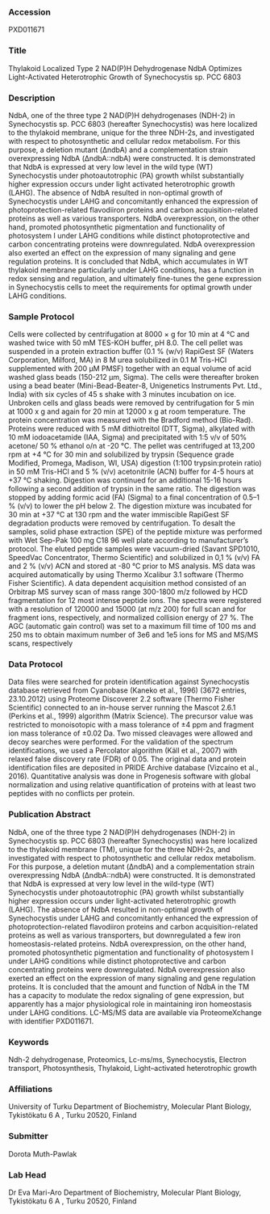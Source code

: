 ### Accession
PXD011671

### Title
Thylakoid Localized Type 2 NAD(P)H Dehydrogenase NdbA Optimizes Light-Activated Heterotrophic Growth of Synechocystis sp. PCC 6803

### Description
NdbA, one of the three type 2 NAD(P)H dehydrogenases (NDH-2) in Synechocystis sp. PCC 6803 (hereafter Synechocystis) was here localized to the thylakoid membrane, unique for the three NDH-2s, and investigated with respect to photosynthetic and cellular redox metabolism. For this purpose, a deletion mutant (ΔndbA) and a complementation strain overexpressing NdbA (ΔndbA::ndbA) were constructed. It is demonstrated that NdbA is expressed at very low level in the wild type (WT) Synechocystis under photoautotrophic (PA) growth whilst substantially higher expression occurs under light activated heterotrophic growth (LAHG). The absence of NdbA resulted in non-optimal growth of Synechocystis under LAHG and concomitantly enhanced the expression of photoprotection-related flavodiiron proteins and carbon acquisition-related proteins as well as various transporters. NdbA overexpression, on the other hand, promoted photosynthetic pigmentation and functionality of photosystem I under LAHG conditions while distinct photoprotective and carbon concentrating proteins were downregulated. NdbA overexpression also exerted an effect on the expression of many signaling and gene regulation proteins. It is concluded that NdbA, which accumulates in WT thylakoid membrane particularly under LAHG conditions, has a function in redox sensing and regulation, and ultimately fine-tunes the gene expression in Synechocystis cells to meet the requirements for optimal growth under LAHG conditions.

### Sample Protocol
Cells were collected by centrifugation at 8000 × g for 10 min at 4 °C and washed twice with 50 mM TES-KOH buffer, pH 8.0. The cell pellet was suspended in a protein extraction buffer (0.1 % (w/v) RapiGest SF (Waters Corporation, Milford, MA) in 8 M urea solubilized in 0.1 M Tris-HCl supplemented with 200 µM PMSF) together with an equal volume of acid washed glass beads (150-212 µm, Sigma). The cells were thereafter broken using a bead beater (Mini-Bead-Beater-8, Unigenetics Instruments Pvt. Ltd., India) with six cycles of 45 s shake with 3 minutes incubation on ice. Unbroken cells and glass beads were removed by centrifugation for 5 min at 1000 x g and again for 20 min at 12000 x g at room temperature. The protein concentration was measured with the Bradford method (Bio-Rad). Proteins were reduced with 5 mM dithiotreitol (DTT, Sigma), alkylated with 10 mM iodoacetamide (IAA, Sigma) and precipitated with 1:5 v/v of 50% acetone/ 50 % ethanol o/n at -20 °C. The pellet was centrifuged at 13,200 rpm at +4 °C for 30 min and solubilized by trypsin (Sequence grade Modified, Promega, Madison, WI, USA) digestion (1:100 trypsin:protein ratio) in 50 mM Tris-HCl and 5 % (v/v) acetonitrile (ACN) buffer for 4-5 hours at +37 °C shaking. Digestion was continued for an additional 15-16 hours following a second addition of trypsin in the same ratio. The digestion was stopped by adding formic acid (FA) (Sigma) to a final concentration of 0.5–1 % (v/v) to lower the pH below 2. The digestion mixture was incubated for 30 min at +37 °C at 130 rpm and the water immiscible RapiGest SF degradation products were removed by centrifugation. To desalt the samples, solid phase extraction (SPE) of the peptide mixture was performed with Wet Sep-Pak 100 mg C18 96 well plate according to manufacturer’s protocol. The eluted peptide samples were vacuum-dried (Savant SPD1010, SpeedVac Concentrator, Thermo Scientific) and solubilized in 0,1 % (v/v) FA and 2 % (v/v) ACN and stored at -80 °C prior to MS analysis.  MS data was acquired automatically by using Thermo Xcalibur 3.1 software (Thermo Fisher Scientific). A data dependent acquisition method consisted of an Orbitrap MS survey scan of mass range 300-1800 m/z followed by HCD fragmentation for 12 most intense peptide ions. The spectra were registered with a resolution of 120000 and 15000 (at m/z 200) for full scan and for fragment ions, respectively, and normalized collision energy of 27 %. The AGC (automatic gain control) was set to a maximum fill time of 100 ms and 250 ms to obtain maximum number of 3e6 and 1e5 ions for MS and MS/MS scans, respectively

### Data Protocol
Data files were searched for protein identification against Synechocystis database retrieved from Cyanobase (Kaneko et al., 1996) (3672 entries, 23.10.2012) using Proteome Discoverer 2.2 software (Thermo Fisher Scientific) connected to an in-house server running the Mascot 2.6.1 (Perkins et al., 1999) algorithm (Matrix Science). The precursor value was restricted to monoisotopic with a mass tolerance of ±4 ppm and fragment ion mass tolerance of ±0.02 Da. Two missed cleavages were allowed and decoy searches were performed. For the validation of the spectrum identifications, we used a Percolator algorithm (Käll et al., 2007) with relaxed false discovery rate (FDR) of 0.05. The original data and protein identification files are deposited in PRIDE Archive database (Vizcaíno et al., 2016). Quantitative analysis was done in Progenesis software with global normalization and using relative quantification of proteins with at least two peptides with no conflicts per protein.

### Publication Abstract
NdbA, one of the three type 2 NAD(P)H dehydrogenases (NDH-2) in Synechocystis sp. PCC 6803 (hereafter Synechocystis) was here localized to the thylakoid membrane (TM), unique for the three NDH-2s, and investigated with respect to photosynthetic and cellular redox metabolism. For this purpose, a deletion mutant (&#x394;ndbA) and a complementation strain overexpressing NdbA (&#x394;ndbA::ndbA) were constructed. It is demonstrated that NdbA is expressed at very low level in the wild-type (WT) Synechocystis under photoautotrophic (PA) growth whilst substantially higher expression occurs under light-activated heterotrophic growth (LAHG). The absence of NdbA resulted in non-optimal growth of Synechocystis under LAHG and concomitantly enhanced the expression of photoprotection-related flavodiiron proteins and carbon acquisition-related proteins as well as various transporters, but downregulated a few iron homeostasis-related proteins. NdbA overexpression, on the other hand, promoted photosynthetic pigmentation and functionality of photosystem I under LAHG conditions while distinct photoprotective and carbon concentrating proteins were downregulated. NdbA overexpression also exerted an effect on the expression of many signaling and gene regulation proteins. It is concluded that the amount and function of NdbA in the TM has a capacity to modulate the redox signaling of gene expression, but apparently has a major physiological role in maintaining iron homeostasis under LAHG conditions. LC-MS/MS data are available via ProteomeXchange with identifier PXD011671.

### Keywords
Ndh-2 dehydrogenase, Proteomics, Lc-ms/ms, Synechocystis, Electron transport, Photosynthesis, Thylakoid, Light–activated heterotrophic growth

### Affiliations
University of Turku
Department of Biochemistry, Molecular Plant Biology, Tykistökatu 6 A , Turku 20520, Finland

### Submitter
Dorota Muth-Pawlak

### Lab Head
Dr Eva Mari-Aro
Department of Biochemistry, Molecular Plant Biology, Tykistökatu 6 A , Turku 20520, Finland


